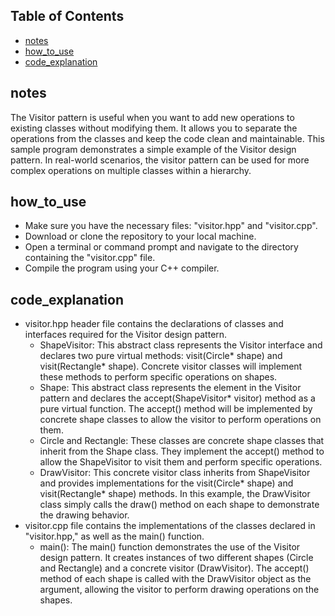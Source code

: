 ## Table of Contents

- [notes](#notes)
- [how_to_use](#how_to_use)
- [code_explanation](#code_explanation)
  
## notes
The Visitor pattern is useful when you want to add new operations to existing classes without modifying them. It allows you to separate the operations from the classes and keep the code clean and maintainable.
This sample program demonstrates a simple example of the Visitor design pattern. In real-world scenarios, the visitor pattern can be used for more complex operations on multiple classes within a hierarchy.
## how_to_use
- Make sure you have the necessary files: "visitor.hpp" and "visitor.cpp".
- Download or clone the repository to your local machine.
- Open a terminal or command prompt and navigate to the directory containing the "visitor.cpp" file.
- Compile the program using your C++ compiler.
## code_explanation
- visitor.hpp header file contains the declarations of classes and interfaces required for the Visitor design pattern.
  - ShapeVisitor: This abstract class represents the Visitor interface and declares two pure virtual methods: visit(Circle* shape) and visit(Rectangle* shape). Concrete visitor classes will implement these methods to perform specific operations on shapes.
  - Shape: This abstract class represents the element in the Visitor pattern and declares the accept(ShapeVisitor* visitor) method as a pure virtual function. The accept() method will be implemented by concrete shape classes to allow the visitor to perform operations on them.
  - Circle and Rectangle: These classes are concrete shape classes that inherit from the Shape class. They implement the accept() method to allow the ShapeVisitor to visit them and perform specific operations.
  - DrawVisitor: This concrete visitor class inherits from ShapeVisitor and provides implementations for the visit(Circle* shape) and visit(Rectangle* shape) methods. In this example, the DrawVisitor class simply calls the draw() method on each shape to demonstrate the drawing behavior.
- visitor.cpp file contains the implementations of the classes declared in "visitor.hpp," as well as the main() function.
  - main(): The main() function demonstrates the use of the Visitor design pattern. It creates instances of two different shapes (Circle and Rectangle) and a concrete visitor (DrawVisitor). The accept() method of each shape is called with the DrawVisitor object as the argument, allowing the visitor to perform drawing operations on the shapes.
